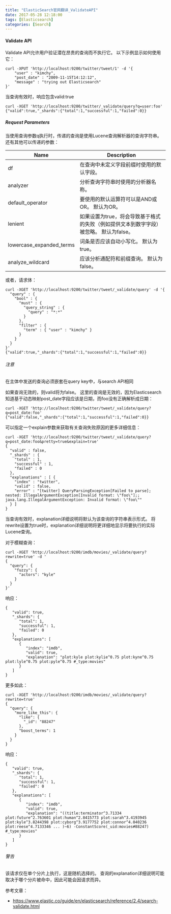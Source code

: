 ```yaml
---
title: "ElasticSearch官网翻译_ValidateAPI"
date: 2017-05-28 12:18:00
tags: [Elasticsearch]
categories: [Search]
---
```


#### Validate API

Validate API允许用户验证潜在昂贵的查询而不执行它。 以下示例显示如何使用它：

```
curl -XPUT 'http://localhost:9200/twitter/tweet/1' -d '{
    "user" : "kimchy",
    "post_date" : "2009-11-15T14:12:12",
    "message" : "trying out Elasticsearch"
}'
```

当查询有效时，响应包含valid:true

```
curl -XGET 'http://localhost:9200/twitter/_validate/query?q=user:foo'
{"valid":true,"_shards":{"total":1,"successful":1,"failed":0}}
```

##### Request Parameters

当使用查询参数q执行时，传递的查询是使用Lucene查询解析器的查询字符串。 还有其他可以传递的参数：

Name|Description
---|---
df|在查询中未定义字段前缀时使用的默认字段。
analyzer|分析查询字符串时使用的分析器名称。
default_operator|要使用的默认运算符可以是AND或OR。 默认为OR。
lenient|如果设置为true，将会导致基于格式的失败（例如提供文本到数字字段）被忽略。 默认为false。
lowercase_expanded_terms|词条是否应该自动小写化。 默认为true。
analyze_wildcard|应该分析通配符和前缀查询。 默认为false。

或者，请求体：

```
curl -XGET 'http://localhost:9200/twitter/tweet/_validate/query' -d '{
  "query" : {
    "bool" : {
      "must" : {
        "query_string" : {
          "query" : "*:*"
        }
      },
      "filter" : {
        "term" : { "user" : "kimchy" }
      }
    }
  }
}'
{"valid":true,"_shards":{"total":1,"successful":1,"failed":0}}
```

###### 注意

在主体中发送的查询必须嵌套在query key中，与search API相同

如果查询无效的，则valid将为false。 这里的查询是无效的，因为Elasticsearch知道基于动态映射post_date字段应该是日期，而foo没有正确解析成日期：

```
curl -XGET 'http://localhost:9200/twitter/tweet/_validate/query?q=post_date:foo'
{"valid":false,"_shards":{"total":1,"successful":1,"failed":0}}
```

可以指定一个explain参数来获取有关查询失败原因的更多详细信息：

```
curl -XGET 'http://localhost:9200/twitter/tweet/_validate/query?q=post_date:foo&pretty=true&explain=true'
{
  "valid" : false,
  "_shards" : {
    "total" : 1,
    "successful" : 1,
    "failed" : 0
  },
  "explanations" : [ {
    "index" : "twitter",
    "valid" : false,
    "error" : "[twitter] QueryParsingException[Failed to parse]; nested: IllegalArgumentException[Invalid format: \"foo\"];; java.lang.IllegalArgumentException: Invalid format: \"foo\""
  } ]
}
```

当查询有效时，explanation详细说明将默认为该查询的字符串表示形式。 将rewrite设置为true时，explanation详细说明将更详细地显示将要执行的实际Lucene查询。

对于模糊查询：

```
curl -XGET 'http://localhost:9200/imdb/movies/_validate/query?rewrite=true' -d '
{
  "query": {
    "fuzzy": {
      "actors": "kyle"
    }
  }
}'
```

响应：

```
{
   "valid": true,
   "_shards": {
      "total": 1,
      "successful": 1,
      "failed": 0
   },
   "explanations": [
      {
         "index": "imdb",
         "valid": true,
         "explanation": "plot:kyle plot:kylie^0.75 plot:kyne^0.75 plot:lyle^0.75 plot:pyle^0.75 #_type:movies"
      }
   ]
}
```

更多如此：

```
curl -XGET 'http://localhost:9200/imdb/movies/_validate/query?rewrite=true'
{
  "query": {
    "more_like_this": {
      "like": {
        "_id": "88247"
      },
      "boost_terms": 1
    }
  }
}
```

响应：

```
{
   "valid": true,
   "_shards": {
      "total": 1,
      "successful": 1,
      "failed": 0
   },
   "explanations": [
      {
         "index": "imdb",
         "valid": true,
         "explanation": "((title:terminator^3.71334 plot:future^2.763601 plot:human^2.8415773 plot:sarah^3.4193945 plot:kyle^3.8244398 plot:cyborg^3.9177752 plot:connor^4.040236 plot:reese^4.7133346 ... )~6) -ConstantScore(_uid:movies#88247) #_type:movies"
      }
   ]
}
```

###### 警告

该请求仅在单个分片上执行，这是随机选择的。 查询的explanation详细说明可能取决于哪个分片被命中，因此可能会因请求而异。

参考文章：

- https://www.elastic.co/guide/en/elasticsearch/reference/2.4/search-validate.html

